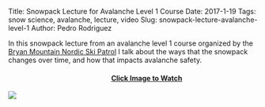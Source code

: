 Title: Snowpack Lecture for Avalanche Level 1 Course
Date: 2017-1-19
Tags: snow science, avalanche, lecture, video
Slug: snowpack-lecture-avalanche-level-1
Author: Pedro Rodriguez

In this snowpack lecture from an avalanche level 1 course organized by the <a href="http://bmnsp.org">Bryan Mountain Nordic Ski Patrol</a> I talk about the ways that the snowpack changes over time, and how that impacts avalanche safety.

<div style="width:560px;margin: 0 auto;">
<h4 style="text-align:center;"><a href="https://www.youtube.com/watch?v=3fYxUW3T6YE" target="_blank">Click Image to Watch</a></h4>
<a href="https://www.youtube.com/watch?v=3fYxUW3T6YE" target="_blank">
<img src="/static/thumbnails/snowpack-preview.jpg"></a>
</div>

